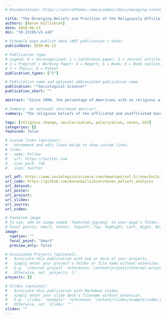 ```yaml
---
# Documentation: https://sourcethemes.com/academic/docs/managing-content/

title: "The Diverging Beliefs and Practices of the Religiously Affiliated and Unaffiliated in the United States"
authors: [Aaron Gullickson]
date: 2018-06-23
doi: "10.15195/v5.a16"

# Schedule page publish date (NOT publication's date).
publishDate: 2018-06-23

# Publication type.
# Legend: 0 = Uncategorized; 1 = Conference paper; 2 = Journal article;
# 3 = Preprint / Working Paper; 4 = Report; 5 = Book; 6 = Book section;
# 7 = Thesis; 8 = Patent
publication_types: ["2"]

# Publication name and optional abbreviated publication name.
publication: "*Sociological Science*"
publication_short: ""

abstract: "Since 1990, the percentage of Americans with no religious afﬁliation has grown substantially. Prior work has shown that between 1990 and 2000, the religiously unafﬁliated population also became more religious in belief and practices, both in absolute terms and relative to the afﬁliated population. This curious empirical ﬁnding is believed to be driven by a dilution effect in which moderate believers disafﬁliated from organized religion without giving up religious beliefs and practices. In the current article, I use data from the General Social Survey to show that this convergence of beliefs and practices of the religiously afﬁliated and unafﬁliated ended around 2000. Since 2000, the religiously unafﬁliated have decreased their belief in God and the afterlife and have not increased their prayer frequency. The trends for the afﬁliated have been either increasing or unchanging, and thus, the religious practices and beliefs of the religiously afﬁliated and unafﬁliated have diverged since 2000. The change in trend for the religiously unafﬁliated after 2000 cannot fully be explained by generational succession or the growing percentage of Americans raised without religion. Although the unafﬁliated remain very heterogeneous in their beliefs and practices, these results point to a growing religious polarization in the United States."

# Summary. An optional shortened abstract.
summary: "The religious beliefs of the affiliated and unaffiliated have diverged significantly since 2000 according do data from the GSS"

tags: [religious change, secularization, polarization, nones, GSS]
categories: []
featured: false

# Custom links (optional).
#   Uncomment and edit lines below to show custom links.
# links:
# - name: Follow
#   url: https://twitter.com
#   icon_pack: fab
#   icon: twitter

url_pdf: https://www.sociologicalscience.com/download/vol-5/june/SocSci_v5_361to379.pdf
url_code: https://github.com/AaronGullickson/nones_beliefs_analysis
url_dataset:
url_poster:
url_project:
url_slides:
url_source: 
url_video:

# Featured image
# To use, add an image named `featured.jpg/png` to your page's folder. 
# Focal points: Smart, Center, TopLeft, Top, TopRight, Left, Right, BottomLeft, Bottom, BottomRight.
image:
  caption: ""
  focal_point: "Smart"
  preview_only: false

# Associated Projects (optional).
#   Associate this publication with one or more of your projects.
#   Simply enter your project's folder or file name without extension.
#   E.g. `internal-project` references `content/project/internal-project/index.md`.
#   Otherwise, set `projects: []`.
projects: []

# Slides (optional).
#   Associate this publication with Markdown slides.
#   Simply enter your slide deck's filename without extension.
#   E.g. `slides: "example"` references `content/slides/example/index.md`.
#   Otherwise, set `slides: ""`.
slides: ""
---
```

